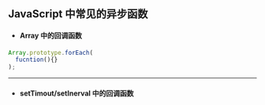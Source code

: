## JavaScript 中常见的异步函数

- #### Array 中的回调函数
```javascript
Array.prototype.forEach(
  fucntion(){}
);
```



---
- #### setTimout/setInerval 中的回调函数
